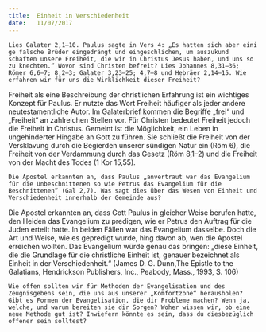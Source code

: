 ```yaml
---
title:  Einheit in Verschiedenheit
date:   11/07/2017
---
```


`Lies Galater 2,1–10. Paulus sagte in Vers 4: „Es hatten sich aber eini ge falsche Brüder eingedrängt und eingeschlichen, um auszukund schaften unsere Freiheit, die wir in Christus Jesus haben, und uns so zu knechten.“ Wovon sind Christen befreit? Lies Johannes 8,31–36; Römer 6,6–7; 8,2–3; Galater 3,23–25; 4,7–8 und Hebräer 2,14–15. Wie erfahren wir für uns die Wirklichkeit dieser Freiheit?`

Freiheit als eine Beschreibung der christlichen Erfahrung ist ein wichtiges Konzept für Paulus. Er nutzte das Wort Freiheit häufiger als jeder andere neutestamentliche Autor. Im Galaterbrief kommen die Begriffe „frei“ und „Freiheit“ an zahlreichen Stellen vor. Für Christen bedeutet Freiheit jedoch die Freiheit in Christus. Gemeint ist die Möglichkeit, ein Leben in ungehinderter Hingabe an Gott zu führen. Sie schließt die Freiheit von der Versklavung durch die Begierden unserer sündigen Natur ein (Röm 6), die Freiheit von der Verdammung durch das Gesetz (Röm 8,1–2) und die Freiheit von der Macht des Todes (1 Kor 15,55).

`Die Apostel erkannten an, dass Paulus „anvertraut war das Evangelium für die Unbeschnittenen so wie Petrus das Evangelium für die Beschnittenen“ (Gal 2,7). Was sagt dies über das Wesen von Einheit und Verschiedenheit innerhalb der Gemeinde aus?`

Die Apostel erkannten an, dass Gott Paulus in gleicher Weise berufen hatte, den Heiden das Evangelium zu predigen, wie er Petrus den Auftrag für die Juden erteilt hatte. In beiden Fällen war das Evangelium dasselbe. Doch die Art und Weise, wie es gepredigt wurde, hing davon ab, wen die Apostel erreichen wollten. Das Evangelium würde genau das bringen: „diese Einheit, die die Grundlage für die christliche Einheit ist, genauer bezeichnet als Einheit in der Verschiedenheit.“ (James D. G. Dunn,The Epistle to the Galatians, Hendrickson Publishers, Inc., Peabody, Mass., 1993, S. 106)

`Wie offen sollten wir für Methoden der Evangelisation und des Zeugnisgebens sein, die uns aus unserer „Komfortzone“ herausholen? Gibt es Formen der Evangelisation, die dir Probleme machen? Wenn ja, welche, und warum bereiten sie dir Sorgen? Woher wissen wir, ob eine neue Methode gut ist? Inwiefern könnte es sein, dass du diesbezüglich offener sein solltest?`